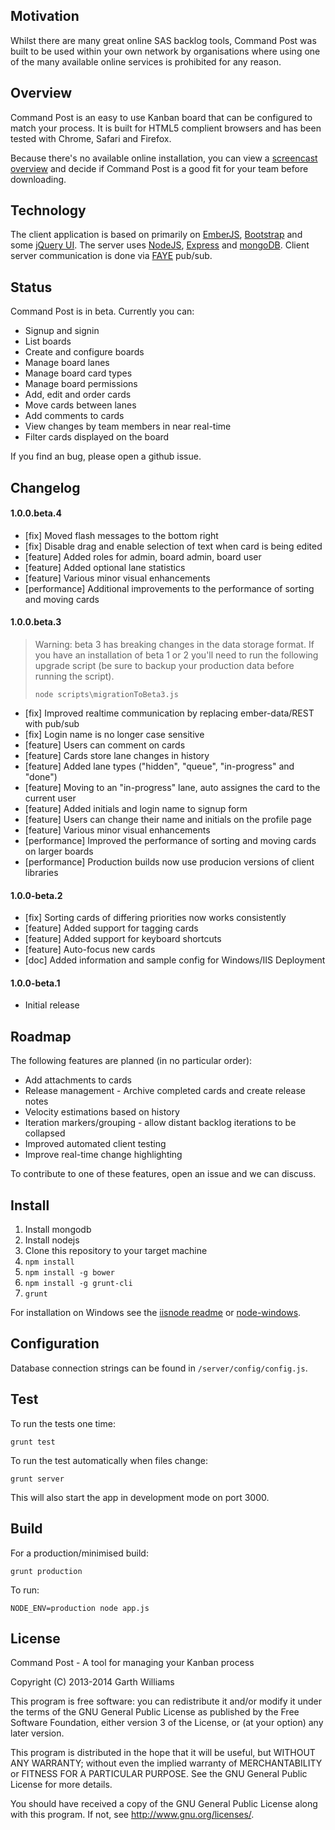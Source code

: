 Motivation
----------

Whilst there are many great online SAS backlog tools, Command Post was built to be used within
your own network by organisations where using one of the many available online services is
prohibited for any reason.

Overview
--------

Command Post is an easy to use Kanban board that can be configured to match your process. It is
built for HTML5 complient browsers and has been tested with Chrome, Safari and Firefox.

Because there's no available online installation, you can view a
[screencast overview](https://plus.google.com/+GarthWilliams/posts/bvL7PDp574g) and decide if
Command Post is a good fit for your team before downloading.

Technology
----------

The client application is based on primarily on [EmberJS](http://emberjs.com),
[Bootstrap](http://getbootstrap.com) and some [jQuery UI](http://jqueryui.com). The server uses
[NodeJS](http://nodejs.org), [Express](http://expressjs.com) and
[mongoDB](http://www.mongodb.org). Client server communication is done via
[FAYE](http://faye.jcoglan.com/) pub/sub.

Status
------

Command Post is in beta. Currently you can:

* Signup and signin
* List boards
* Create and configure boards
* Manage board lanes
* Manage board card types
* Manage board permissions
* Add, edit and order cards
* Move cards between lanes
* Add comments to cards
* View changes by team members in near real-time
* Filter cards displayed on the board

If you find an bug, please open a github issue.

Changelog
---------

#### 1.0.0.beta.4

* [fix] Moved flash messages to the bottom right
* [fix] Disable drag and enable selection of text when card is being edited
* [feature] Added roles for admin, board admin, board user
* [feature] Added optional lane statistics
* [feature] Various minor visual enhancements
* [performance] Additional improvements to the performance of sorting and moving cards

#### 1.0.0.beta.3

> Warning: beta 3 has breaking changes in the data storage format. If you have an
> installation of beta 1 or 2 you'll need to run the following upgrade script (be
> sure to backup your production data before running the script).
>
> `node scripts\migrationToBeta3.js`

* [fix] Improved realtime communication by replacing ember-data/REST with pub/sub
* [fix] Login name is no longer case sensitive
* [feature] Users can comment on cards
* [feature] Cards store lane changes in history
* [feature] Added lane types ("hidden", "queue", "in-progress" and "done")
* [feature] Moving to an "in-progress" lane, auto assignes the card to the current user
* [feature] Added initials and login name to signup form
* [feature] Users can change their name and initials on the profile page
* [feature] Various minor visual enhancements
* [performance] Improved the performance of sorting and moving cards on larger boards
* [performance] Production builds now use producion versions of client libraries

#### 1.0.0-beta.2

* [fix] Sorting cards of differing priorities now works consistently
* [feature] Added support for tagging cards
* [feature] Added support for keyboard shortcuts
* [feature] Auto-focus new cards
* [doc] Added information and sample config for Windows/IIS Deployment

#### 1.0.0-beta.1

* Initial release

Roadmap
-------

The following features are planned (in no particular order):

* Add attachments to cards
* Release management - Archive completed cards and create release notes
* Velocity estimations based on history
* Iteration markers/grouping - allow distant backlog iterations to be collapsed
* Improved automated client testing
* Improve real-time change highlighting

To contribute to one of these features, open an issue and we can discuss.

Install
-------

1. Install mongodb
2. Install nodejs
3. Clone this repository to your target machine
4. `npm install`
5. `npm install -g bower`
6. `npm install -g grunt-cli`
7. `grunt`

For installation on Windows see the [iisnode readme](docs/iisnode/readme.md)
or [node-windows](docs/node-windows.md).

Configuration
-------------

Database connection strings can be found in `/server/config/config.js`.

Test
----

To run the tests one time:

`grunt test`

To run the test automatically when files change:

`grunt server`

This will also start the app in development mode on port 3000.

Build
-----

For a production/minimised build:

`grunt production`

To run:

`NODE_ENV=production node app.js`

License
-------

Command Post - A tool for managing your Kanban process

Copyright (C) 2013-2014 Garth Williams

This program is free software: you can redistribute it and/or modify
it under the terms of the GNU General Public License as published by
the Free Software Foundation, either version 3 of the License, or
(at your option) any later version.

This program is distributed in the hope that it will be useful,
but WITHOUT ANY WARRANTY; without even the implied warranty of
MERCHANTABILITY or FITNESS FOR A PARTICULAR PURPOSE.  See the
GNU General Public License for more details.

You should have received a copy of the GNU General Public License
along with this program.  If not, see <http://www.gnu.org/licenses/>.
